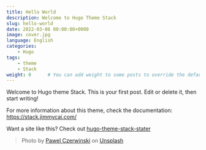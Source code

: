 ```yaml
---
title: Hello World
description: Welcome to Hugo Theme Stack
slug: hello-world
date: 2022-03-06 00:00:00+0000
image: cover.jpg
language: English
categories:
    - Hugo
tags:
    - theme
    - Stack
weight: 0      # You can add weight to some posts to override the default sorting (date descending)
---
```


Welcome to Hugo theme Stack. This is your first post. Edit or delete it, then start writing!

For more information about this theme, check the documentation: https://stack.jimmycai.com/

Want a site like this? Check out [hugo-theme-stack-stater](https://github.com/CaiJimmy/hugo-theme-stack-starter)

> Photo by [Pawel Czerwinski](https://unsplash.com/@pawel_czerwinski) on [Unsplash](https://unsplash.com/)